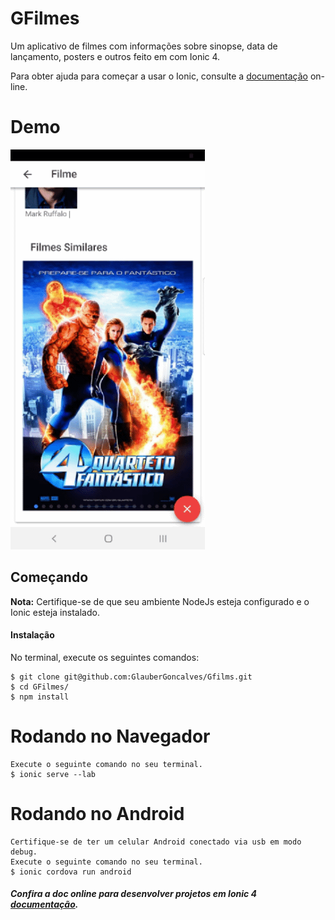 # GFilmes

Um aplicativo de filmes com informações sobre sinopse, data de lançamento, posters e outros feito em com Ionic 4.

Para obter ajuda para começar a usar o Ionic, consulte a [documentação](https://ionicframework.com/) on-line.

# Demo
![Demo](img/app.gif)

## Começando
**Nota:** Certifique-se de que seu ambiente NodeJs esteja configurado e o Ionic esteja instalado.

#### Instalação

No terminal, execute os seguintes comandos:

    $ git clone git@github.com:GlauberGoncalves/Gfilms.git
    $ cd GFilmes/
    $ npm install

# Rodando no Navegador

    Execute o seguinte comando no seu terminal.
    $ ionic serve --lab

# Rodando no Android

    Certifique-se de ter um celular Android conectado via usb em modo debug.
    Execute o seguinte comando no seu terminal.
    $ ionic cordova run android

##### Confira a doc online para desenvolver projetos em Ionic 4  [documentação](https://ionicframework.com/).